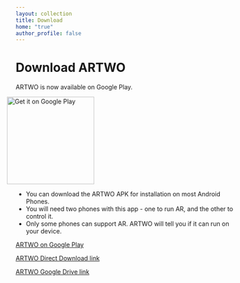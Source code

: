 ```yaml
---
layout: collection
title: Download
home: "true"
author_profile: false
---
```


# Download ARTWO

ARTWO is now available on Google Play.

<div style = "width: 300px; margin-left:-20px; padding-left:0px;"><a href='https://play.google.com/store/apps/details?id=com.rishivanukuru.artwo&pcampaignid=pcampaignidMKT-Other-global-all-co-prtnr-py-PartBadge-Mar2515-1'><img width="200" alt='Get it on Google Play' src='https://play.google.com/intl/en_us/badges/static/images/badges/en_badge_web_generic.png'/></a></div>

- You can download the ARTWO APK for installation on most Android Phones.
- You will need two phones with this app - one to run AR, and the other to control it.
- Only some phones can support AR. ARTWO will tell you if it can run on your device.

[ARTWO on Google Play](https://play.google.com/store/apps/details?id=com.rishivanukuru.artwo)

[ARTWO Direct Download link]({{site.baseurl}}\media\artwo\ARTWO_Final.apk)

[ARTWO Google Drive link](https://drive.google.com/file/d/1789na34jkgF7cIYwpa-Yq6hIpI0izeJE/view?usp=sharing)



